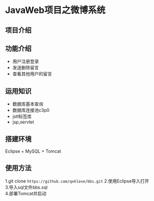# JavaWeb项目之微博系统
## 项目介绍

## 功能介绍
* 用户注册登录
* 发送删除留言
* 查看其他用户的留言

## 运用知识
* 数据库基本查询
* 数据库连接池c3p0
* jstl标签库
* jsp,servlet

## 搭建环境
Eclipse + MySQL + Tomcat

## 使用方法
1.git clone `https://github.com/qxklove/bbs.git`
2.使用Eclipse导入打开<br>
3.导入sql文件bbs.sql<br>
4.部署Tomcat并启动
